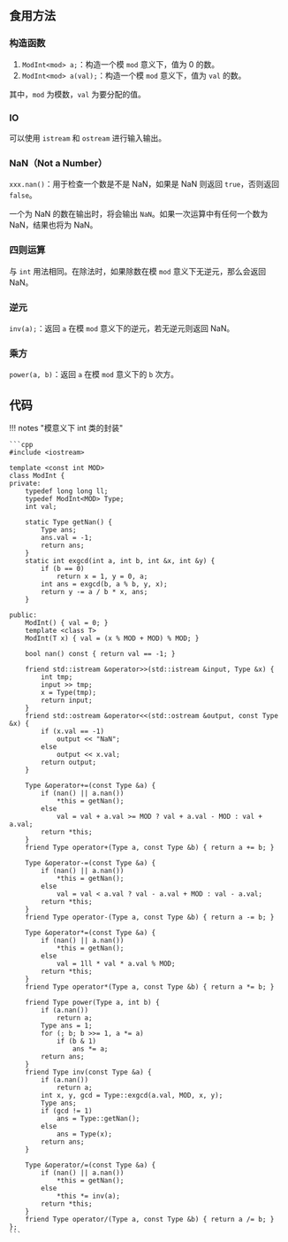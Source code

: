 ## 食用方法

### 构造函数

1. `ModInt<mod> a;`：构造一个模 `mod` 意义下，值为 $0$ 的数。
2. `ModInt<mod> a(val);`：构造一个模 `mod` 意义下，值为 `val` 的数。

其中，`mod` 为模数，`val` 为要分配的值。

### IO

可以使用 `istream` 和 `ostream` 进行输入输出。

### NaN（Not a Number）

`xxx.nan()`：用于检查一个数是不是 NaN，如果是 NaN 则返回 `true`，否则返回 `false`。

一个为 NaN 的数在输出时，将会输出 `NaN`。如果一次运算中有任何一个数为 NaN，结果也将为 NaN。

### 四则运算

与 `int` 用法相同。在除法时，如果除数在模 `mod` 意义下无逆元，那么会返回 NaN。

### 逆元

`inv(a);`：返回 `a` 在模 `mod` 意义下的逆元，若无逆元则返回 NaN。

### 乘方

`power(a, b)`：返回 `a` 在模 `mod` 意义下的 `b` 次方。

## 代码

!!! notes "模意义下 int 类的封装"

    ```cpp
    #include <iostream>

    template <const int MOD>
    class ModInt {
    private:
        typedef long long ll;
        typedef ModInt<MOD> Type;
        int val;

        static Type getNan() {
            Type ans;
            ans.val = -1;
            return ans;
        }
        static int exgcd(int a, int b, int &x, int &y) {
            if (b == 0)
                return x = 1, y = 0, a;
            int ans = exgcd(b, a % b, y, x);
            return y -= a / b * x, ans;
        }

    public:
        ModInt() { val = 0; }
        template <class T>
        ModInt(T x) { val = (x % MOD + MOD) % MOD; }

        bool nan() const { return val == -1; }

        friend std::istream &operator>>(std::istream &input, Type &x) {
            int tmp;
            input >> tmp;
            x = Type(tmp);
            return input;
        }
        friend std::ostream &operator<<(std::ostream &output, const Type &x) {
            if (x.val == -1)
                output << "NaN";
            else
                output << x.val;
            return output;
        }

        Type &operator+=(const Type &a) {
            if (nan() || a.nan())
                *this = getNan();
            else
                val = val + a.val >= MOD ? val + a.val - MOD : val + a.val;
            return *this;
        }
        friend Type operator+(Type a, const Type &b) { return a += b; }

        Type &operator-=(const Type &a) {
            if (nan() || a.nan())
                *this = getNan();
            else
                val = val < a.val ? val - a.val + MOD : val - a.val;
            return *this;
        }
        friend Type operator-(Type a, const Type &b) { return a -= b; }

        Type &operator*=(const Type &a) {
            if (nan() || a.nan())
                *this = getNan();
            else
                val = 1ll * val * a.val % MOD;
            return *this;
        }
        friend Type operator*(Type a, const Type &b) { return a *= b; }

        friend Type power(Type a, int b) {
            if (a.nan())
                return a;
            Type ans = 1;
            for (; b; b >>= 1, a *= a)
                if (b & 1)
                    ans *= a;
            return ans;
        }
        friend Type inv(const Type &a) {
            if (a.nan())
                return a;
            int x, y, gcd = Type::exgcd(a.val, MOD, x, y);
            Type ans;
            if (gcd != 1)
                ans = Type::getNan();
            else
                ans = Type(x);
            return ans;
        }

        Type &operator/=(const Type &a) {
            if (nan() || a.nan())
                *this = getNan();
            else
                *this *= inv(a);
            return *this;
        }
        friend Type operator/(Type a, const Type &b) { return a /= b; }
    };
    ```